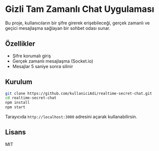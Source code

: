 # Gizli Tam Zamanlı Chat Uygulaması

Bu proje, kullanıcıların bir şifre girerek erişebileceği, gerçek zamanlı ve geçici mesajlaşma sağlayan bir sohbet odası sunar.

## Özellikler
- Şifre korumalı giriş
- Gerçek zamanlı mesajlaşma (Socket.io)
- Mesajlar 5 saniye sonra silinir

## Kurulum
```bash
git clone https://github.com/kullaniciAdi/realtime-secret-chat.git
cd realtime-secret-chat
npm install
npm start
```

Tarayıcıda `http://localhost:3000` adresini açarak kullanabilirsin.

## Lisans
MIT
